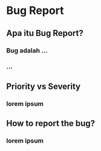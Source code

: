 # Bug Report
## **Apa itu Bug Report?**
### Bug adalah ...
### ...

## **Priority vs Severity**
### lorem ipsum

## **How to report the bug?**
### lorem ipsum
